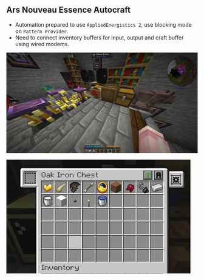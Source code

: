 ## Ars Nouveau Essence Autocraft

- Automation prepared to use `AppliedEnergistics 2`, use blocking mode on `Pattern Provider`.
- Need to connect inventory buffers for input, output and craft buffer using wired modems.

![Basic Setup](basic-setup.png)

![Craft buffer](craft-buffer.png)
